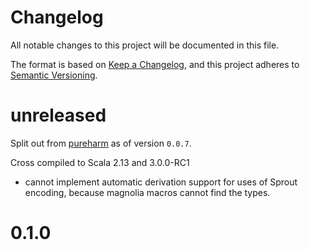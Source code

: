 # Changelog

All notable changes to this project will be documented in this file.

The format is based on [Keep a Changelog](https://keepachangelog.com/en/1.0.0/),
and this project adheres to [Semantic Versioning](https://semver.org/spec/v2.0.0.html).

# unreleased

Split out from [pureharm](https://github.com/busymachines/pureharm) as of version `0.0.7`.

Cross compiled to Scala 2.13 and 3.0.0-RC1
- cannot implement automatic derivation support for uses of Sprout encoding, because magnolia macros cannot find the types.

# 0.1.0



